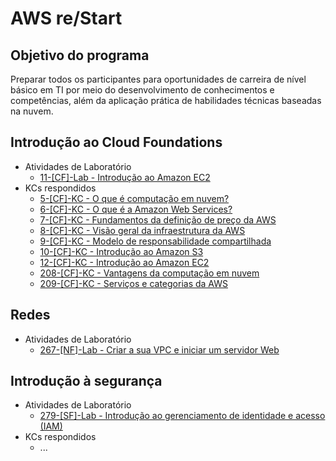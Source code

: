 # AWS re/Start

## Objetivo do programa
Preparar todos os participantes para oportunidades de carreira de nível básico em TI por meio do desenvolvimento de conhecimentos e competências, além da aplicação prática de habilidades técnicas baseadas na nuvem. 

## Introdução ao Cloud Foundations
- Atividades de Laboratório
  - [11-[CF]-Lab - Introdução ao Amazon EC2](Labs/introducao-ao-amazon-ec2.pdf)
- KCs respondidos
  - [5-[CF]-KC - O que é computação em nuvem?](KCs/005.md)
  - [6-[CF]-KC - O que é a Amazon Web Services?](KCs/006.md)
  - [7-[CF]-KC - Fundamentos da definição de preço da AWS](KCs/007.md)
  - [8-[CF]-KC - Visão geral da infraestrutura da AWS](KCs/008.md)
  - [9-[CF]-KC - Modelo de responsabilidade compartilhada](KCs/009.md)
  - [10-[CF]-KC - Introdução ao Amazon S3](KCs/010.md)
  - [12-[CF]-KC - Introdução ao Amazon EC2](KCs/012.md)
  - [208-[CF]-KC - Vantagens da computação em nuvem](KCs/208.md)
  - [209-[CF]-KC - Serviços e categorias da AWS](KCs/209.md)

## Redes
- Atividades de Laboratório
  - [267-[NF]-Lab - Criar a sua VPC e iniciar um servidor Web](Labs/crie-a-sua-vpc-e-inicie-um-servidor-web.pdf)

## Introdução à segurança
- Atividades de Laboratório
  - [279-[SF]-Lab - Introdução ao gerenciamento de identidade e acesso (IAM)](Labs/introducao-ao-aws-identity-and-access-management-iam.pdf)
- KCs respondidos
  - ...
